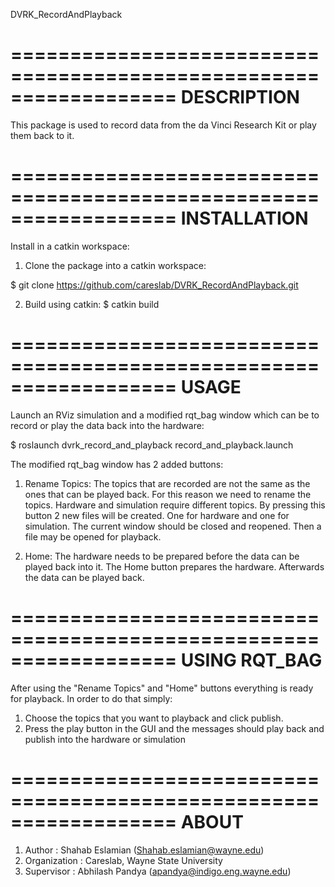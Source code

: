 DVRK_RecordAndPlayback

==================================================================
DESCRIPTION
==================================================================
This package is used to record data from the da Vinci Research Kit
or play them back to it.


==================================================================
INSTALLATION
==================================================================
Install in a catkin workspace:

1. Clone the package into a catkin workspace:

$ git clone https://github.com/careslab/DVRK_RecordAndPlayback.git

2. Build using catkin:
$ catkin build

 
==================================================================
USAGE
==================================================================
Launch an RViz simulation and a modified rqt_bag window which can
be to record or play the data back into the hardware:

$ roslaunch dvrk_record_and_playback record_and_playback.launch

The modified rqt_bag window has 2 added buttons:
1. Rename Topics:
The topics that are recorded are not the same as the ones that can
be played back. For this reason we need to rename the topics.
Hardware and simulation require different topics. By pressing this 
button 2 new files will be created. One for hardware and one for
simulation. The current window should be closed and reopened.
Then a file may be opened for playback.

2. Home:
The hardware needs to be prepared before the data can be played
back into it. The Home button prepares the hardware. Afterwards
the data can be played back.

==================================================================
USING RQT_BAG
==================================================================
After using the "Rename Topics" and "Home" buttons everything is 
ready for playback. In order to do that simply:
1. Choose the topics that you want to playback and click publish. 
2. Press the play button in the GUI and the messages should play
back and publish into the hardware or simulation


==================================================================
ABOUT
==================================================================
1. Author : Shahab Eslamian (Shahab.eslamian@wayne.edu)
2. Organization : Careslab, Wayne State University
3. Supervisor : Abhilash Pandya (apandya@indigo.eng.wayne.edu)
